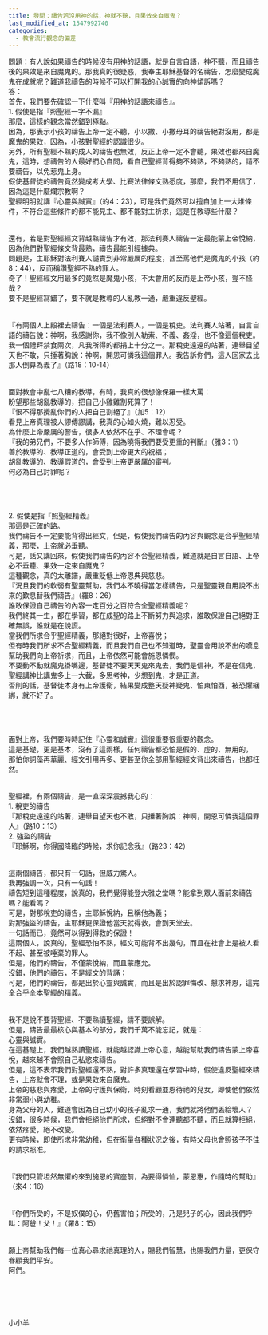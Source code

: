 ```yaml
---
title: 發問：禱告若沒用神的話，神就不聽，且果效來自魔鬼？
last_modified_at: 1547992740
categories:
  - 教會流行觀念的偏差
---
```


問題：有人說如果禱告的時候沒有用神的話語，就是自言自語，神不聽，而且禱告後的果效是來自魔鬼的。那我真的很疑惑，我奉主耶穌基督的名禱告，怎麼變成魔鬼在成就呢？難道我禱告的時候不可以打開我的心誠實的向神傾訴嗎？<!--more--><br>答：<br>首先，我們要先確認一下什麼叫『用神的話語來禱告』。<br>1.	假使是指『照聖經一字不漏』<br>那麼，這樣的觀念當然錯到極點。<br>因為，那表示小孩的禱告上帝一定不聽，小以撒、小撒母耳的禱告絕對沒用，都是魔鬼的果效，因為，小孩對聖經的認識很少。<br>另外，所有聖經不熟的成人的禱告也無效，反正上帝一定不會聽，果效也都來自魔鬼，這時，想禱告的人最好捫心自問，看自己聖經背得夠不夠熟，不夠熟的，請不要禱告，以免惹鬼上身。<br>假使基督徒的禱告竟然變成考大學、比賽法律條文熟悉度，那麼，我們不用信了，因為這是什麼爛宗教啊？<br>聖經明明就講『心靈與誠實』（約4：23），可是我們竟然可以擅自加上一大堆條件，不符合這些條件的都不能見主、都不能對主祈求，這是在教導些什麼？<br><br><br>還有，若是對聖經經文背越熟禱告才有效，那法利賽人禱告一定最能蒙上帝悅納，因為他們對聖經條文背最熟，禱告最能引經據典。<br>問題是，主耶穌對法利賽人譴責到非常嚴厲的程度，甚至罵他們是魔鬼的小孩（約8：44），反而稱讚聖經不熟的罪人。<br>奇了！聖經經文用最多的竟然是魔鬼小孩，不太會用的反而是上帝小孩，豈不怪哉？<br>要不是聖經寫錯了，要不就是教導的人亂教一通，嚴重違反聖經。<br><br><br>『有兩個人上殿裡去禱告：一個是法利賽人，一個是稅吏。法利賽人站著，自言自語的禱告說：神啊，我感謝你，我不像別人勒索、不義、姦淫，也不像這個稅吏。我一個禮拜禁食兩次，凡我所得的都捐上十分之一。那稅吏遠遠的站著，連舉目望天也不敢，只捶著胸說：神啊，開恩可憐我這個罪人。我告訴你們，這人回家去比那人倒算為義了』（路18：10-14）<br><br><br>面對教會中亂七八糟的教導，有時，我真的很想像保羅一樣大罵：<br>盼望那些胡亂教導的，把自己小雞雞割死算了！<br>『恨不得那攪亂你們的人把自己割絕了』（加5：12）<br>看見上帝真理被人謬傳謬講，我真的心如火燒，難以忍受。<br>為什麼上帝嚴厲的警告，很多人依然不在乎、不理會呢？<br>『我的弟兄們，不要多人作師傅，因為曉得我們要受更重的判斷』（雅3：1）<br>善於教導的、教導正道的，會受到上帝更大的祝福；<br>胡亂教導的、教導假道的，會受到上帝更嚴厲的審判。<br>何必為自己討罪呢？<br><br><br><br><br>2.	假使是指『照聖經精義』<br>那這是正確的路。<br>我們禱告不一定要能背得出經文，但是，假使我們禱告的內容與觀念是合乎聖經精義，那麼，上帝就必垂聽。<br>可是，話又講回來，假使我們禱告的內容不合聖經精義，難道就是自言自語、上帝必不垂聽、果效一定來自魔鬼？<br>這種觀念，真的太離譜，嚴重貶低上帝恩典與慈悲。<br>『況且我們的軟弱有聖靈幫助，我們本不曉得當怎樣禱告，只是聖靈親自用說不出來的歎息替我們禱告』（羅8：26）<br>誰敢保證自己禱告的內容一定百分之百符合全聖經精義呢？<br>我們終其一生，都在學習，都在成聖的路上不斷努力與追求，誰敢保證自己絕對正確無誤，誰就是在說謊。<br>當我們所求合乎聖經精義，那絕對很好，上帝喜悅；<br>但有時我們所求不合聖經精義，而且我們自己也不知道時，聖靈會用說不出的嘆息幫助我們向上帝祈求，而且，上帝依然可能會施恩憐憫。<br>不要動不動就魔鬼掛嘴邊，基督徒不要天天鬼來鬼去，我們是信神，不是在信鬼，<br>聖經講神比講鬼多上一大截，多思考神，少想到鬼，才是正道。<br>否則的話，基督徒本身有上帝護衛，結果變成整天疑神疑鬼、怕東怕西，被恐懼綑綁，就不好了。<br><br><br><br><br>面對上帝，我們要時時記住『心靈和誠實』這很重要很重要的觀念。<br>這是基礎，更是基本，沒有了這兩樣，任何禱告都恐怕是假的、虛的、無用的，<br>那怕你詞藻再華麗、經文引用再多、更甚至你全部用聖經經文背出來禱告，也都枉然。<br><br><br>聖經裡，有兩個禱告，是一直深深震撼我心的：<br>1.	稅吏的禱告<br>『那稅吏遠遠的站著，連舉目望天也不敢，只捶著胸說：神啊，開恩可憐我這個罪人』（路10：13）<br>2.	強盜的禱告<br>『耶穌啊，你得國降臨的時候，求你記念我』（路23：42）<br><br><br>這兩個禱告，都只有一句話，但威力驚人。<br>我再強調一次，只有一句話！<br>禱告短到這種程度，說真的，我們覺得能登大雅之堂嗎？能拿到眾人面前來禱告嗎？能看嗎？<br>可是，對那稅吏的禱告，主耶穌悅納，且稱他為義；<br>對那強盜的禱告，主耶穌更保證他當天就得救，會到天堂去。<br>一句話而已，竟然可以得到得救的保證！<br>這兩個人，說真的，聖經恐怕不熟，經文可能背不出幾句，而且在社會上是被人看不起、甚至被唾棄的罪人。<br>但是，他們的禱告，不僅蒙悅納，而且蒙應允。<br>沒錯，他們的禱告，不是經文的背誦；<br>可是，他們的禱告，都是出於心靈與誠實，而且是出於認罪悔改、懇求神恩，這完全合乎全本聖經的精義。<br><br><br>我不是說不要背聖經、不要熟讀聖經，請不要誤解。<br>但是，禱告最最核心與基本的部分，我們千萬不能忘記，就是：<br>心靈與誠實。<br>在這基礎上，我們越熟讀聖經，就能越認識上帝心意，越能幫助我們禱告蒙上帝喜悅，越來越不會照自己私慾來禱告。<br>但是，這不表示我們對聖經還不熟，對許多真理還在學習中時，假使違反聖經來禱告，上帝就會不理，或是果效來自魔鬼。<br>上帝的慈悲與疼愛，上帝的守護與保衛，時刻看顧並恩待祂的兒女，即使他們依然非常弱小與幼稚。<br>身為父母的人，難道會因為自己幼小的孩子亂求一通，我們就將他們丟給壞人？<br>沒錯，很多時候，我們會拒絕他們所求，但絕對不會連聽都不聽，而且就算拒絕，依然疼愛，絕不改變。<br>更有時候，即使所求非常幼稚，但在衡量各種狀況之後，有時父母也會照孩子不佳的請求照准。<br><br><br>『我們只管坦然無懼的來到施恩的寶座前，為要得憐恤，蒙恩惠，作隨時的幫助』（來4：16）<br><br><br>『你們所受的，不是奴僕的心，仍舊害怕；所受的，乃是兒子的心，因此我們呼叫：阿爸！父！』（羅8：15）<br><br><br>願上帝幫助我們每一位真心尋求祂真理的人，賜我們智慧，也賜我們力量，更保守眷顧我們平安。<br>阿們。<br><br><br><br><br><br>小小羊
